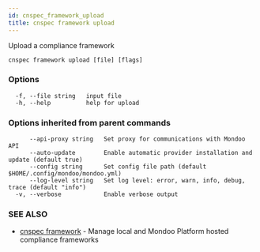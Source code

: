 ```yaml
---
id: cnspec_framework_upload
title: cnspec framework upload
---
```


Upload a compliance framework

```
cnspec framework upload [file] [flags]
```

### Options

```
  -f, --file string   input file
  -h, --help          help for upload
```

### Options inherited from parent commands

```
      --api-proxy string   Set proxy for communications with Mondoo API
      --auto-update        Enable automatic provider installation and update (default true)
      --config string      Set config file path (default $HOME/.config/mondoo/mondoo.yml)
      --log-level string   Set log level: error, warn, info, debug, trace (default "info")
  -v, --verbose            Enable verbose output
```

### SEE ALSO

- [cnspec framework](cnspec_framework.md) - Manage local and Mondoo Platform hosted compliance frameworks
